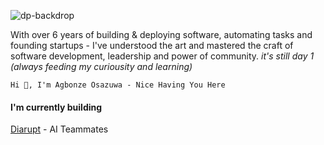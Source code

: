 ![dp-backdrop](https://github.com/spaceofmiah/spaceofmiah/assets/37231237/a15b6738-7535-4c58-9fe1-346d666641a1)


With over 6 years of building & deploying software, automating tasks and founding startups - I've understood the art and mastered the craft of software development, leadership and power of community. _it's still day 1 (always feeding my curiousity and learning)_


`Hi 👋, I'm Agbonze Osazuwa - Nice Having You Here`

#### I'm currently building

[Diarupt](https://diarupt.ai) - AI Teammates



